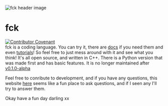 ![fck header image](https://github.com/RosiePuddles/fck/blob/main/img/README_header.png?raw=true)

# fck  
[![Contributor Covenant](https://img.shields.io/badge/Contributor%20Covenant-2.0-4baaaa.svg)](code_of_conduct.md)  
fck is a coding language. You can try it, there are [docs](https://RosiePuddles.github.io/fck/docs) if you need them and even [tutorials](https://rosiepuddles.github.io/fck/tutorial)! So feel free to just mess around with it and see what you think! It's all open source, and written in C++. There is a Python version that was made first and has basic features. It is no longer maintained after [v0.1.0-alpha](https://github.com/RosiePuddles/fck/releases/tag/untagged-800eecca79048ecfdc41)

Feel free to conribute to development, and if you have any questions, this website [here](https://github.com/RosiePuddles/fck/discussions) seems like a fun place to ask questions, and if I seen any I'll try to answer them.

Okay have a fun day darling xx
